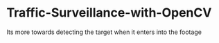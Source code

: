 # Traffic-Surveillance-with-OpenCV
Its more towards detecting the target when it enters into the footage
